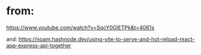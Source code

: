 # from:

https://www.youtube.com/watch?v=SqcY0GlETPk&t=4061s

and:
https://noam.hashnode.dev/using-vite-to-serve-and-hot-reload-react-app-express-api-together
